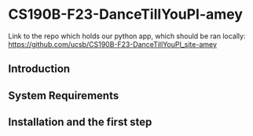 # CS190B-F23-DanceTillYouPI-amey

Link to the repo which holds our python app, which should be ran locally: https://github.com/ucsb/CS190B-F23-DanceTillYouPI_site-amey

## Introduction

## System Requirements

## Installation and the first step

